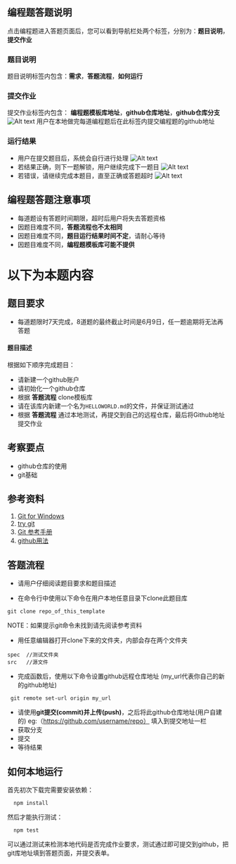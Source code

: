 ## 编程题答题说明
点击编程题进入答题页面后，您可以看到导航栏处两个标签，分别为：**题目说明**，**提交作业**

### 题目说明
题目说明标签内包含：**需求**，**答题流程**，**如何运行**

### 提交作业
提交作业标签内包含：
**编程题模板库地址**，**github仓库地址**，**github仓库分支**
![Alt text](http://static.zybuluo.com/zhongjianxin/3zviwytdqu37lgfta8o0ff32/1.jpg)
用户在本地做完每道编程题后在此标签内提交编程题的github地址
### 运行结果
- 用户在提交题目后，系统会自行进行处理
![Alt text](http://static.zybuluo.com/zhongjianxin/lrcornysit0irzxa84uh11fe/4.jpg)
- 若结果正确，则下一题解锁，用户继续完成下一题目
![Alt text](http://static.zybuluo.com/zhongjianxin/nqfbczviajqbez20hon7akiw/2.jpg)
- 若错误，请继续完成本题目，直至正确或答题超时
![Alt text](http://static.zybuluo.com/zhongjianxin/yjo2ywupbubzwg68brmodig1/3.jpg)
  
## 编程题答题注意事项
- 每道题设有答题时间期限，超时后用户将失去答题资格
- 因题目难度不同，**答题流程也不太相同**
- 因题目难度不同，**题目运行结果时间不定**，请耐心等待
- 因题目难度不同，**编程题模板库可能不提供**

# 以下为本题内容
## 题目要求
- 每道题限时7天完成，8道题的最终截止时间是6月9日，任一题逾期将无法再答题
#### 题目描述
根据如下顺序完成题目：
- 请新建一个github账户
- 请初始化一个github仓库
- 根据 **答题流程** clone模板库
- 请在该库内新建一个名为`HELLOWORLD.md`的文件，并保证测试通过
- 根据 **答题流程** 通过本地测试，再提交到自己的远程仓库，最后将Github地址提交作业
## 考察要点
- github仓库的使用
- git基础
## 参考资料
1. [Git for Windows](https://github.com/doggy8088/Learn-Git-in-30-days/blob/master/zh-tw/02.md)
2. [try git](https://try.github.io/levels/1/challenges/1)
3. [Git 参考手册](http://gitref.org/zh/index.html)
4. [github用法](https://guides.github.com/activities/hello-world/)

## 答题流程
- 请用户仔细阅读题目要求和题目描述

- 在命令行中使用以下命令在用户本地任意目录下clone此题目库
```
git clone repo_of_this_template
```
NOTE：如果提示git命令未找到请先阅读参考资料
- 用任意编辑器打开clone下来的文件夹，内部会存在两个文件夹
```
spec  //测试文件夹
src   //源文件
```
- 完成函数后，使用以下命令设置github远程仓库地址 (my_url代表你自己的新的github地址)
```
 git remote set-url origin my_url
```
- 请使用**git提交(commit)**并**上传(push)**，之后将此github仓库地址(用户自建的) eg:（https://github.com/username/repo） 填入到提交地址一栏 
- 获取分支
- 提交
- 等待结果

## 如何本地运行
首先初次下载完需要安装依赖：

```
  npm install
```

然后才能执行测试：

```
  npm test
```
可以通过测试来检测本地代码是否完成作业要求，测试通过即可提交到github，把git库地址填到答题页面，并提交表单。

